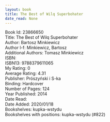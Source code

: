 ```yaml
---
layout: book
title: The Best of Wilq Superbohater
date_read: None
---
```


Book Id: 23866650<br />
Title: The Best of Wilq Superbohater<br />
Author: Bartosz Minkiewicz<br />
Author l-f: Minkiewicz, Bartosz<br />
Additional Authors: Tomasz Minkiewicz<br />
ISBN: <br />
ISBN13: 9788379611065<br />
My Rating: 0<br />
Average Rating: 4.31<br />
Publisher: Prószyński i S-ka<br />
Binding: Hardcover<br />
Number of Pages: 124<br />
Year Published: 2014<br />
Date Read: <br />
Date Added: 2020/01/18<br />
Bookshelves: kupka-wstydu<br />
Bookshelves with positions: kupka-wstydu (#822)<br />


